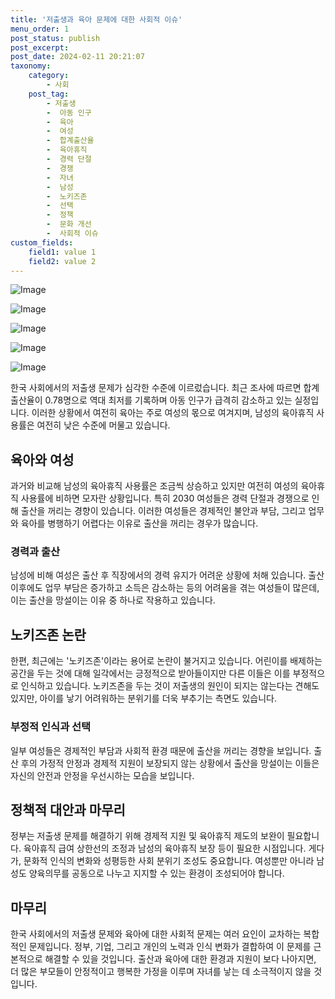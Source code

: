 ```yaml
---
title: '저출생과 육아 문제에 대한 사회적 이슈'
menu_order: 1
post_status: publish
post_excerpt: 
post_date: 2024-02-11 20:21:07
taxonomy:
    category:
        - 사회
    post_tag:
        - 저출생
        -  아동 인구
        -  육아
        -  여성
        -  합계출산율
        -  육아휴직
        -  경력 단절
        -  경쟁
        -  자녀
        -  남성
        -  노키즈존
        -  선택
        -  정책
        -  문화 개선
        -  사회적 이슈
custom_fields:
    field1: value 1
    field2: value 2
---
```


![Image](https://imgnews.pstatic.net/image/003/2024/02/11/NISI20230711_0001312056_web_20230711134941_20240211141302593.jpg?type=w647)

![Image](https://imgnews.pstatic.net/image/003/2024/02/11/NISI20230313_0001215809_web_20230313161758_20240211141302596.jpg?type=w647)

![Image](https://imgnews.pstatic.net/image/003/2024/02/11/NISI20230131_0019728412_web_20230131093318_20240211141302599.jpg?type=w647)

![Image](https://imgnews.pstatic.net/image/003/2024/02/11/NISI20220504_0018767541_web_20220504142910_20240211141302602.jpg?type=w647)

![Image](https://imgnews.pstatic.net/image/003/2024/02/11/NISI20240207_0020224694_web_20240207160251_20240211141302606.jpg?type=w647)

한국 사회에서의 저출생 문제가 심각한 수준에 이르렀습니다. 최근 조사에 따르면 합계출산율이 0.78명으로 역대 최저를 기록하며 아동 인구가 급격히 감소하고 있는 실정입니다. 이러한 상황에서 여전히 육아는 주로 여성의 몫으로 여겨지며, 남성의 육아휴직 사용률은 여전히 낮은 수준에 머물고 있습니다.
## 육아와 여성
과거와 비교해 남성의 육아휴직 사용률은 조금씩 상승하고 있지만 여전히 여성의 육아휴직 사용률에 비하면 모자란 상황입니다. 특히 2030 여성들은 경력 단절과 경쟁으로 인해 출산을 꺼리는 경향이 있습니다. 이러한 여성들은 경제적인 불안과 부담, 그리고 업무와 육아를 병행하기 어렵다는 이유로 출산을 꺼리는 경우가 많습니다.
### 경력과 출산
남성에 비해 여성은 출산 후 직장에서의 경력 유지가 어려운 상황에 처해 있습니다. 출산 이후에도 업무 부담은 증가하고 소득은 감소하는 등의 어려움을 겪는 여성들이 많은데, 이는 출산을 망설이는 이유 중 하나로 작용하고 있습니다. 
## 노키즈존 논란
한편, 최근에는 '노키즈존'이라는 용어로 논란이 불거지고 있습니다. 어린이를 배제하는 공간을 두는 것에 대해 일각에서는 긍정적으로 받아들이지만 다른 이들은 이를 부정적으로 인식하고 있습니다. 노키즈존을 두는 것이 저출생의 원인이 되지는 않는다는 견해도 있지만, 아이를 낳기 어려워하는 분위기를 더욱 부추기는 측면도 있습니다.
### 부정적 인식과 선택
일부 여성들은 경제적인 부담과 사회적 환경 때문에 출산을 꺼리는 경향을 보입니다. 출산 후의 가정적 안정과 경제적 지원이 보장되지 않는 상황에서 출산을 망설이는 이들은 자신의 안전과 안정을 우선시하는 모습을 보입니다.
## 정책적 대안과 마무리
정부는 저출생 문제를 해결하기 위해 경제적 지원 및 육아휴직 제도의 보완이 필요합니다. 육아휴직 급여 상한선의 조정과 남성의 육아휴직 보장 등이 필요한 시점입니다. 게다가, 문화적 인식의 변화와 성평등한 사회 분위기 조성도 중요합니다. 여성뿐만 아니라 남성도 양육의무를 공동으로 나누고 지지할 수 있는 환경이 조성되어야 합니다.
## 마무리
한국 사회에서의 저출생 문제와 육아에 대한 사회적 문제는 여러 요인이 교차하는 복합적인 문제입니다. 정부, 기업, 그리고 개인의 노력과 인식 변화가 결합하여 이 문제를 근본적으로 해결할 수 있을 것입니다. 출산과 육아에 대한 환경과 지원이 보다 나아지면, 더 많은 부모들이 안정적이고 행복한 가정을 이루며 자녀를 낳는 데 소극적이지 않을 것입니다.
